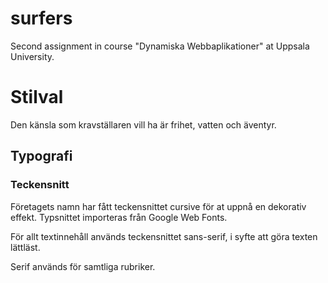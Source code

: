 # surfers

Second assignment in course "Dynamiska Webbaplikationer" at Uppsala University.

# Stilval

Den känsla som kravställaren vill ha är frihet, vatten och äventyr.

## Typografi

### Teckensnitt

Företagets namn har fått teckensnittet cursive för at uppnå en dekorativ effekt. Typsnittet importeras från Google Web Fonts.

För allt textinnehåll används teckensnittet sans-serif, i syfte att göra texten lättläst.

Serif används för samtliga rubriker.
